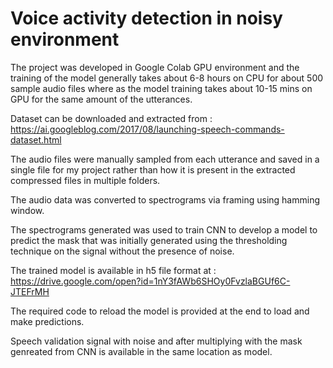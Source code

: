 # Voice activity detection in noisy environment

The project was developed in Google Colab GPU environment and the training of the model generally takes about 6-8 hours on CPU for about 500 sample audio files where as the model training takes about 10-15 mins on GPU for the same amount of the utterances.

Dataset can be downloaded and extracted from : https://ai.googleblog.com/2017/08/launching-speech-commands-dataset.html

The audio files were manually sampled from each utterance and saved in a single file for my project rather than how it is present in the extracted compressed files in multiple folders.

The audio data was converted to spectrograms via framing using hamming window.

The spectrograms generated was used to train CNN to develop a model to predict the mask that was initially generated using the thresholding technique on the signal without the presence of noise.

The trained model is available in h5 file format at : https://drive.google.com/open?id=1nY3fAWb6SHOy0FvzlaBGUf6C-JTEFrMH

The required code to reload the model is provided at the end to load and make predictions.

Speech validation signal with noise and after multiplying with the mask genreated from CNN is available in the same location as model.
